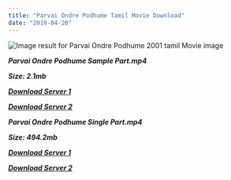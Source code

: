 ```yaml
---
title: "Parvai Ondre Podhume Tamil Movie Download"
date: "2019-04-20"
---
```


![Image result for Parvai Ondre Podhume   2001 tamil Movie image](https://c.saavncdn.com/817/Paarvai-Ondre-Podhume-2001-500x500.jpg)

**_Parvai Ondre Podhume Sample Part.mp4_**

**_Size: 2.1mb_**

  

**_[Download Server 1](http://p1.wetransfer.vip/files/Tamil{5d952673edb986a3e6232bd1dc09e7f07ef1103dd7939917627d2e7266b78107}20Movies/Tamil{5d952673edb986a3e6232bd1dc09e7f07ef1103dd7939917627d2e7266b78107}20Recent{5d952673edb986a3e6232bd1dc09e7f07ef1103dd7939917627d2e7266b78107}20Movies/Parvai{5d952673edb986a3e6232bd1dc09e7f07ef1103dd7939917627d2e7266b78107}20Ondre{5d952673edb986a3e6232bd1dc09e7f07ef1103dd7939917627d2e7266b78107}20Podhume{5d952673edb986a3e6232bd1dc09e7f07ef1103dd7939917627d2e7266b78107}20(2001)/Parvai{5d952673edb986a3e6232bd1dc09e7f07ef1103dd7939917627d2e7266b78107}20Ondre{5d952673edb986a3e6232bd1dc09e7f07ef1103dd7939917627d2e7266b78107}20Podhume{5d952673edb986a3e6232bd1dc09e7f07ef1103dd7939917627d2e7266b78107}20(2001)/Parvai{5d952673edb986a3e6232bd1dc09e7f07ef1103dd7939917627d2e7266b78107}20Ondre{5d952673edb986a3e6232bd1dc09e7f07ef1103dd7939917627d2e7266b78107}20Podhume{5d952673edb986a3e6232bd1dc09e7f07ef1103dd7939917627d2e7266b78107}20(2001){5d952673edb986a3e6232bd1dc09e7f07ef1103dd7939917627d2e7266b78107}20Sample{5d952673edb986a3e6232bd1dc09e7f07ef1103dd7939917627d2e7266b78107}20(640x360).mp4)_**

  

**_[Download Server 2](http://p1.wetransfer.vip/files/Tamil{5d952673edb986a3e6232bd1dc09e7f07ef1103dd7939917627d2e7266b78107}20Movies/Tamil{5d952673edb986a3e6232bd1dc09e7f07ef1103dd7939917627d2e7266b78107}20Recent{5d952673edb986a3e6232bd1dc09e7f07ef1103dd7939917627d2e7266b78107}20Movies/Parvai{5d952673edb986a3e6232bd1dc09e7f07ef1103dd7939917627d2e7266b78107}20Ondre{5d952673edb986a3e6232bd1dc09e7f07ef1103dd7939917627d2e7266b78107}20Podhume{5d952673edb986a3e6232bd1dc09e7f07ef1103dd7939917627d2e7266b78107}20(2001)/Parvai{5d952673edb986a3e6232bd1dc09e7f07ef1103dd7939917627d2e7266b78107}20Ondre{5d952673edb986a3e6232bd1dc09e7f07ef1103dd7939917627d2e7266b78107}20Podhume{5d952673edb986a3e6232bd1dc09e7f07ef1103dd7939917627d2e7266b78107}20(2001)/Parvai{5d952673edb986a3e6232bd1dc09e7f07ef1103dd7939917627d2e7266b78107}20Ondre{5d952673edb986a3e6232bd1dc09e7f07ef1103dd7939917627d2e7266b78107}20Podhume{5d952673edb986a3e6232bd1dc09e7f07ef1103dd7939917627d2e7266b78107}20(2001){5d952673edb986a3e6232bd1dc09e7f07ef1103dd7939917627d2e7266b78107}20Sample{5d952673edb986a3e6232bd1dc09e7f07ef1103dd7939917627d2e7266b78107}20(640x360).mp4)_**

  

  

**_Parvai Ondre Podhume Single Part.mp4_**

**_Size: 494.2mb_**

  

**_[Download Server 1](http://p1.wetransfer.vip/files/Tamil{5d952673edb986a3e6232bd1dc09e7f07ef1103dd7939917627d2e7266b78107}20Movies/Tamil{5d952673edb986a3e6232bd1dc09e7f07ef1103dd7939917627d2e7266b78107}20Recent{5d952673edb986a3e6232bd1dc09e7f07ef1103dd7939917627d2e7266b78107}20Movies/Parvai{5d952673edb986a3e6232bd1dc09e7f07ef1103dd7939917627d2e7266b78107}20Ondre{5d952673edb986a3e6232bd1dc09e7f07ef1103dd7939917627d2e7266b78107}20Podhume{5d952673edb986a3e6232bd1dc09e7f07ef1103dd7939917627d2e7266b78107}20(2001)/Parvai{5d952673edb986a3e6232bd1dc09e7f07ef1103dd7939917627d2e7266b78107}20Ondre{5d952673edb986a3e6232bd1dc09e7f07ef1103dd7939917627d2e7266b78107}20Podhume{5d952673edb986a3e6232bd1dc09e7f07ef1103dd7939917627d2e7266b78107}20(2001)/Parvai{5d952673edb986a3e6232bd1dc09e7f07ef1103dd7939917627d2e7266b78107}20Ondre{5d952673edb986a3e6232bd1dc09e7f07ef1103dd7939917627d2e7266b78107}20Podhume{5d952673edb986a3e6232bd1dc09e7f07ef1103dd7939917627d2e7266b78107}20(2001){5d952673edb986a3e6232bd1dc09e7f07ef1103dd7939917627d2e7266b78107}20Single{5d952673edb986a3e6232bd1dc09e7f07ef1103dd7939917627d2e7266b78107}20Part{5d952673edb986a3e6232bd1dc09e7f07ef1103dd7939917627d2e7266b78107}20(640x360).mp4)_**

  

**_[Download Server 2](http://p1.wetransfer.vip/files/Tamil{5d952673edb986a3e6232bd1dc09e7f07ef1103dd7939917627d2e7266b78107}20Movies/Tamil{5d952673edb986a3e6232bd1dc09e7f07ef1103dd7939917627d2e7266b78107}20Recent{5d952673edb986a3e6232bd1dc09e7f07ef1103dd7939917627d2e7266b78107}20Movies/Parvai{5d952673edb986a3e6232bd1dc09e7f07ef1103dd7939917627d2e7266b78107}20Ondre{5d952673edb986a3e6232bd1dc09e7f07ef1103dd7939917627d2e7266b78107}20Podhume{5d952673edb986a3e6232bd1dc09e7f07ef1103dd7939917627d2e7266b78107}20(2001)/Parvai{5d952673edb986a3e6232bd1dc09e7f07ef1103dd7939917627d2e7266b78107}20Ondre{5d952673edb986a3e6232bd1dc09e7f07ef1103dd7939917627d2e7266b78107}20Podhume{5d952673edb986a3e6232bd1dc09e7f07ef1103dd7939917627d2e7266b78107}20(2001)/Parvai{5d952673edb986a3e6232bd1dc09e7f07ef1103dd7939917627d2e7266b78107}20Ondre{5d952673edb986a3e6232bd1dc09e7f07ef1103dd7939917627d2e7266b78107}20Podhume{5d952673edb986a3e6232bd1dc09e7f07ef1103dd7939917627d2e7266b78107}20(2001){5d952673edb986a3e6232bd1dc09e7f07ef1103dd7939917627d2e7266b78107}20Single{5d952673edb986a3e6232bd1dc09e7f07ef1103dd7939917627d2e7266b78107}20Part{5d952673edb986a3e6232bd1dc09e7f07ef1103dd7939917627d2e7266b78107}20(640x360).mp4)_**
